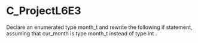 # C_ProjectL6E3
Declare an enumerated type month_t and rewrite the following if statement, assuming that cur_month is type month_t instead of type int . 
